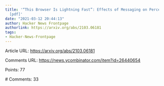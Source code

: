 ```yaml
---
title: '“This Browser Is Lightning Fast”: Effects of Messaging on Perceived Performance
  [pdf]'
date: "2021-03-12 20:44:13"
author: Hacker News Frontpage
authorlink: https://arxiv.org/abs/2103.06181
tags:
- Hacker-News-Frontpage
---
```


<p>Article URL: <a href="https://arxiv.org/abs/2103.06181">https://arxiv.org/abs/2103.06181</a></p>
<p>Comments URL: <a href="https://news.ycombinator.com/item?id=26440654">https://news.ycombinator.com/item?id=26440654</a></p>
<p>Points: 77</p>
<p># Comments: 33</p>
